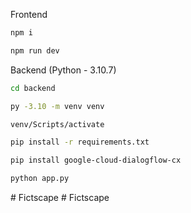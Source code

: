 Frontend 

```sh
npm i

npm run dev
```

Backend (Python - 3.10.7)

```sh
cd backend

py -3.10 -m venv venv

venv/Scripts/activate

pip install -r requirements.txt

pip install google-cloud-dialogflow-cx 

python app.py
```
#   F i c t s c a p e  
 # Fictscape
